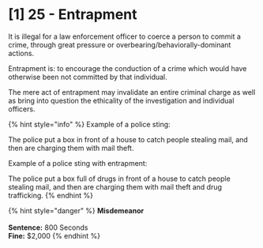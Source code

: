 # \[1] 25 - Entrapment

It is illegal for a law enforcement officer to coerce a person to commit a crime, through great pressure or overbearing/behaviorally-dominant actions.&#x20;

Entrapment is: to encourage the conduction of a crime which would have otherwise been not committed by that individual.

The mere act of entrapment may invalidate an entire criminal charge as well as bring into question the ethicality of the investigation and individual officers.&#x20;

{% hint style="info" %}
Example of a police sting:

The police put a box in front of a house to catch people stealing mail, and then are charging them with mail theft.

Example of a police sting with entrapment:&#x20;

The police put a box full of drugs in front of a house to catch people stealing mail, and then are charging them with mail theft and drug trafficking.&#x20;
{% endhint %}

{% hint style="danger" %}
**Misdemeanor**\
\
**Sentence:** 800 Seconds\
**Fine:** $2,000
{% endhint %}
